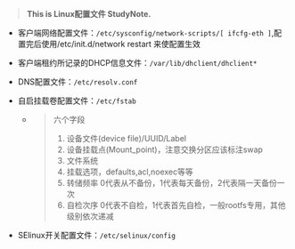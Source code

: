 > **This is Linux配置文件 StudyNote.**  

*  客户端网络配置文件：`/etc/sysconfig/network-scripts/[ ifcfg-eth ]`,配置完后使用/etc/init.d/network restart 来使配置生效

*  客户端租约所记录的DHCP信息文件：`/var/lib/dhclient/dhclient*`

*  DNS配置文件：`/etc/resolv.conf`

*  自启挂载卷配置文件：`/etc/fstab`

   *  > 六个字段
      >
      > 1. 设备文件(device file)/UUID/Label
      > 2. 设备挂载点(Mount_point)，注意交换分区应该标注swap
      > 3. 文件系统
      > 4. 挂载选项，defaults,acl,noexec等等
      > 5. 转储频率 0代表从不备份，1代表每天备份，2代表隔一天备份一次
      > 6. 自检次序 0代表不自检，1代表首先自检，一般rootfs专用，其他级别依次递减
   

* SElinux开关配置文件：`/etc/selinux/config`

  

  

  





